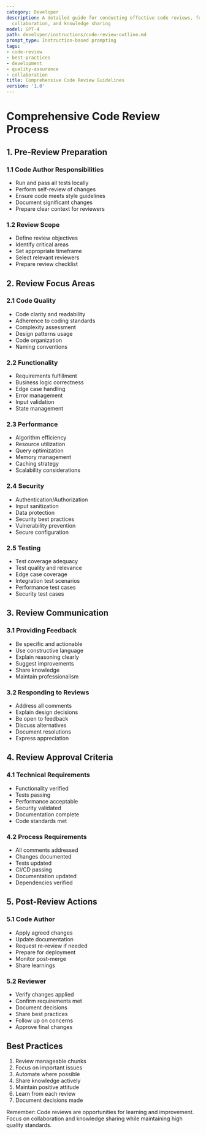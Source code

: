 ```yaml
---
category: Developer
description: A detailed guide for conducting effective code reviews, focusing on quality,
  collaboration, and knowledge sharing
model: GPT-4
path: developer/instructions/code-review-outline.md
prompt_type: Instruction-based prompting
tags:
- code-review
- best-practices
- development
- quality-assurance
- collaboration
title: Comprehensive Code Review Guidelines
version: '1.0'
---
```


# Comprehensive Code Review Process

## 1. Pre-Review Preparation
### 1.1 Code Author Responsibilities
- Run and pass all tests locally
- Perform self-review of changes
- Ensure code meets style guidelines
- Document significant changes
- Prepare clear context for reviewers

### 1.2 Review Scope
- Define review objectives
- Identify critical areas
- Set appropriate timeframe
- Select relevant reviewers
- Prepare review checklist

## 2. Review Focus Areas
### 2.1 Code Quality
- Code clarity and readability
- Adherence to coding standards
- Complexity assessment
- Design patterns usage
- Code organization
- Naming conventions

### 2.2 Functionality
- Requirements fulfillment
- Business logic correctness
- Edge case handling
- Error management
- Input validation
- State management

### 2.3 Performance
- Algorithm efficiency
- Resource utilization
- Query optimization
- Memory management
- Caching strategy
- Scalability considerations

### 2.4 Security
- Authentication/Authorization
- Input sanitization
- Data protection
- Security best practices
- Vulnerability prevention
- Secure configuration

### 2.5 Testing
- Test coverage adequacy
- Test quality and relevance
- Edge case coverage
- Integration test scenarios
- Performance test cases
- Security test cases

## 3. Review Communication
### 3.1 Providing Feedback
- Be specific and actionable
- Use constructive language
- Explain reasoning clearly
- Suggest improvements
- Share knowledge
- Maintain professionalism

### 3.2 Responding to Reviews
- Address all comments
- Explain design decisions
- Be open to feedback
- Discuss alternatives
- Document resolutions
- Express appreciation

## 4. Review Approval Criteria
### 4.1 Technical Requirements
- Functionality verified
- Tests passing
- Performance acceptable
- Security validated
- Documentation complete
- Code standards met

### 4.2 Process Requirements
- All comments addressed
- Changes documented
- Tests updated
- CI/CD passing
- Documentation updated
- Dependencies verified

## 5. Post-Review Actions
### 5.1 Code Author
- Apply agreed changes
- Update documentation
- Request re-review if needed
- Prepare for deployment
- Monitor post-merge
- Share learnings

### 5.2 Reviewer
- Verify changes applied
- Confirm requirements met
- Document decisions
- Share best practices
- Follow up on concerns
- Approve final changes

## Best Practices
1. Review manageable chunks
2. Focus on important issues
3. Automate where possible
4. Share knowledge actively
5. Maintain positive attitude
6. Learn from each review
7. Document decisions made

Remember: Code reviews are opportunities for learning and improvement. Focus on collaboration and knowledge sharing while maintaining high quality standards.